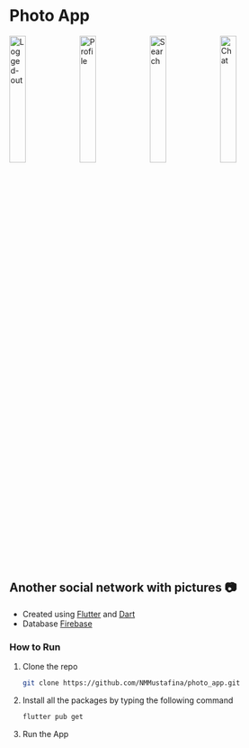 # Photo App

<img src="https://i.postimg.cc/KzTkGpYT/Logged-out.png" alt="Logged-out" width="24%"></img>
<img src="https://i.postimg.cc/7LxTNnm8/Profile.png" alt="Profile" width="24%"></img>
<img src="https://i.postimg.cc/vHs9ByfZ/Search.png" alt="Search" width="24%"></img>
<img src="https://i.postimg.cc/RZbNcx6f/Chat.png" alt="Chat" width="24%"></img>


## Another social network with pictures :camera:

- Created using [Flutter](https://flutter.dev/) and [Dart](https://dart.dev/)
- Database [Firebase](https://firebase.google.com/)


### How to Run

1. Clone the repo
   ```sh
   git clone https://github.com/NMMustafina/photo_app.git
   ```
2. Install all the packages by typing the following command
   ```sh
   flutter pub get
   ```
3. Run the App
